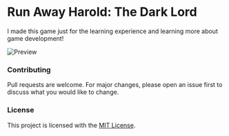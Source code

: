 # Run Away Harold: The Dark Lord

I made this game just for the learning experience and learning more about game development!

![Preview](https://dentolos19.github.io/previews/runawayharold.png)

### Contributing

Pull requests are welcome. For major changes, please open an issue first to discuss what you would like to change.

### License

This project is licensed with the [MIT License](https://choosealicense.com/licenses/mit).
